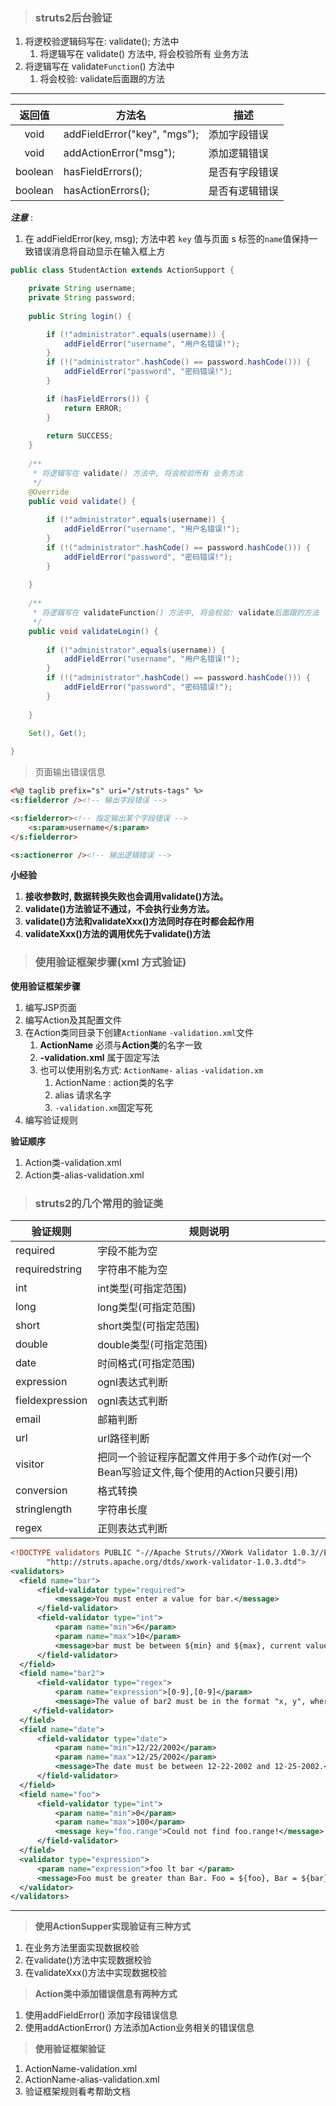 > ### struts2后台验证

1. 将逻校验逻辑码写在: validate(); 方法中
   1. 将逻辑写在 validate() 方法中, 将会校验所有 业务方法
2. 将逻辑写在 validate`Function`() 方法中
   1. 将会校验: validate后面跟的方法



---

| 返回值  | 方法名                       | 描述           |
| :-----: | ---------------------------- | -------------- |
|  void   | addFieldError("key", "mgs"); | 添加字段错误   |
|  void   | addActionError("msg");       | 添加逻辑错误   |
| boolean | hasFieldErrors();            | 是否有字段错误 |
| boolean | hasActionErrors();           | 是否有逻辑错误 |

***注意*** : 

1. 在 addFieldError(key, msg); 方法中若 `key` 值与页面 s 标签的`name`值保持一致错误消息将自动显示在输入框上方

```java
public class StudentAction extends ActionSupport {

	private String username;
	private String password;
	
    public String login() {

		if (!"administrator".equals(username)) {
			addFieldError("username", "用户名错误!");
		}
		if (!("administrator".hashCode() == password.hashCode())) {
			addFieldError("password", "密码错误!");
		}

		if (hasFieldErrors()) {
			return ERROR;
		}
        
		return SUCCESS;
	}
    
	/**
	 * 将逻辑写在 validate() 方法中, 将会校验所有 业务方法
	 */
	@Override
	public void validate() {
		
		if (!"administrator".equals(username)) {
			addFieldError("username", "用户名错误!");
		}
		if (!("administrator".hashCode() == password.hashCode())) {
			addFieldError("password", "密码错误!");
		}
		
	}
	
	/**
	 * 将逻辑写在 validateFunction() 方法中, 将会校验: validate后面跟的方法
	 */
	public void validateLogin() {
		
		if (!"administrator".equals(username)) {
			addFieldError("username", "用户名错误!");
		}
		if (!("administrator".hashCode() == password.hashCode())) {
			addFieldError("password", "密码错误!");
		}
		
	}

    Set(), Get();
    
}
```

> 页面输出错误信息

```html
<%@ taglib prefix="s" uri="/struts-tags" %>
<s:fielderror /><!-- 输出字段错误 -->

<s:fielderror><!-- 指定输出某个字段错误 -->
    <s:param>username</s:param>
</s:fielderror>

<s:actionerror /><!-- 输出逻辑错误 -->
```

**小经验**  

1. **接收参数时, 数据转换失败也会调用validate()方法。**
2. **validate()方法验证不通过，不会执行业务方法。**
3. **validate()方法和validateXxx()方法同时存在时都会起作用**
4. **validateXxx()方法的调用优先于validate()方法**



> ### **使用验证框架步骤**(xml 方式验证)

**使用验证框架步骤**   

1. 编写JSP页面
2. 编写Action及其配置文件
3. 在Action类同目录下创建`ActionName` `-validation.xml`文件
   1. **ActionName** 必须与**Action类**的名字一致
   2. **-validation.xml** 属于固定写法
   3. 也可以使用别名方式: `ActionName-`  `alias` `-validation.xm`
      1. ActionName : action类的名字
      2. alias 请求名字
      3. `-validation.xm`固定写死
4. 编写验证规则



**验证顺序**

1. Action类-validation.xml
2. Action类-alias-validation.xml



> ### struts2的几个常用的验证类

| 验证规则        | 规则说明                                                     |
| --------------- | ------------------------------------------------------------ |
| required        | 字段不能为空                                                 |
| requiredstring  | 字符串不能为空                                               |
| int             | int类型(可指定范围)                                          |
| long            | long类型(可指定范围)                                         |
| short           | short类型(可指定范围)                                        |
| double          | double类型(可指定范围)                                       |
| date            | 时间格式(可指定范围)                                         |
| expression      | ognl表达式判断                                               |
| fieldexpression | ognl表达式判断                                               |
| email           | 邮箱判断                                                     |
| url             | url路径判断                                                  |
| visitor         | 把同一个验证程序配置文件用于多个动作(对一个Bean写验证文件,每个使用的Action只要引用) |
| conversion      | 格式转换                                                     |
| stringlength    | 字符串长度                                                   |
| regex           | 正则表达式判断                                               |

```xml
<!DOCTYPE validators PUBLIC "-//Apache Struts//XWork Validator 1.0.3//EN"
		"http://struts.apache.org/dtds/xwork-validator-1.0.3.dtd">
<validators>
  <field name="bar">
      <field-validator type="required">
          <message>You must enter a value for bar.</message>
      </field-validator>
      <field-validator type="int">
          <param name="min">6</param>
          <param name="max">10</param>
          <message>bar must be between ${min} and ${max}, current value is ${bar}.</message>
      </field-validator>
  </field>
  <field name="bar2">
      <field-validator type="regex">
          <param name="expression">[0-9],[0-9]</param>
          <message>The value of bar2 must be in the format "x, y", where x and y are between 0 and 9</message>
     </field-validator>
  </field>
  <field name="date">
      <field-validator type="date">
          <param name="min">12/22/2002</param>
          <param name="max">12/25/2002</param>
          <message>The date must be between 12-22-2002 and 12-25-2002.</message>
      </field-validator>
  </field>
  <field name="foo">
      <field-validator type="int">
          <param name="min">0</param>
          <param name="max">100</param>
          <message key="foo.range">Could not find foo.range!</message>
      </field-validator>
  </field>
  <validator type="expression">
      <param name="expression">foo lt bar </param>
      <message>Foo must be greater than Bar. Foo = ${foo}, Bar = ${bar}.</message>
  </validator>
</validators>
```

---

> **使用ActionSupper实现验证有三种方式**

1. 在业务方法里面实现数据校验
2. 在validate()方法中实现数据校验
3. 在validateXxx()方法中实现数据校验

> **Action类中添加错误信息有两种方式**

1. 使用addFieldError() 添加字段错误信息
2. 使用addActionError() 方法添加Action业务相关的错误信息

> **使用验证框架验证**

1. ActionName-validation.xml
2. ActionName-alias-validation.xml
3. 验证框架规则看考帮助文档